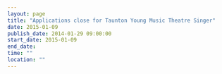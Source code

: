 ```yaml
---
layout: page
title: "Applications close for Taunton Young Music Theatre Singer"
date: 2015-01-09
publish_date: 2014-01-29 09:00:00
start_date: 2015-01-09
end_date: 
time: ""
location: ""
---
```


